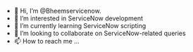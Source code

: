 - 👋 Hi, I’m @Bheemservicenow.
- 👀 I’m interested in ServiceNow development
- 🌱 I’m currently learning ServiceNow scripting
- 💞️ I’m looking to collaborate on ServiceNow-related queries
- 📫 How to reach me ...

<!---
Bheemservicenow/Bheemservicenow is a ✨ special ✨ repository because its `README.md` (this file) appears on your GitHub profile.
You can click the Preview link to take a look at your changes.
--->
